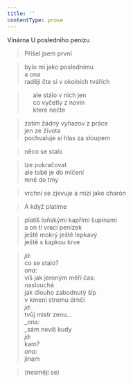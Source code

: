 ```yaml
---
title: ''
contentType: prose
---
```


Vinárna U posledního penízu

> Přišel jsem první

> bylo mi jako poslednímu  
> a ona  
> raději čte si v okolních tvářích

>      ale stálo v nich jen  
>      co vyčetly z novin  
>      které nečte

> zatím žádný vyhazov z práce  
> jen ze života  
> pochvaluje si hlas za sloupem

> něco se stalo

> lze pokračovat  
> ale tobě je do mlčení  
> mně do tmy

> vrchní se zjevuje a mizí jako charón

> A když platíme

> platíš loňskými kapřími šupinami  
> a on ti vrací penízek  
> ještě mokrý ještě lepkavý  
> ještě s kapkou krve

> _já:_  
> co se stalo?  
> _ona:_  
> víš jak jeroným měří čas:  
> naslouchá  
> jak dlouho zabodnutý šíp  
> v kmeni stromu drnčí  
> _já:_  
> tvůj mistr zenu…  
> _ona:  
> _sám nevíš kudy  
> _já:_  
> kam?  
> _ona:_  
> jinam

> (nesmějí se)

